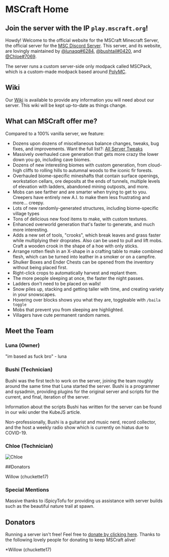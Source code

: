 # MSCraft Home

## Join the server with the IP `play.mscraft.org`!

Howdy! Welcome to the official website for the MSCraft Minecraft Server, the official server for the [MSC Discord Server](https://discord.gg/msc). This server, and its website, are lovingly maintained by [@lunaqq#6284](#luna-owner), [@bushtail#0420](#bushi-technician), and [@Chloe#7069](#chloe-technician).

The server runs a custom server-side only modpack called MSCPack, which is a custom-made modpack based around [PolyMC](https://github.com/TheEpicBlock/PolyMc).

## Wiki

Our [Wiki](https://www.mscraft.org/wiki/home) is available to provide any information you will need about our server. This wiki will be kept up-to-date as things change.

## What can MSCraft offer me?

Compared to a 100% vanilla server, we feature:
* Dozens upon dozens of miscellaneous balance changes, tweaks, bug fixes, and improvements. Want the full list?: 
[All Server Tweaks](https://www.mscraft.org/wiki/servertweaks)
* Massively overhauled cave generation that gets more crazy the lower down you go, including cave biomes.
* Dozens of new interesting biomes with custom generation, from cloud-high cliffs to rolling hills to autumnal woods to the iconic fir forests.
* Overhauled biome-specific mineshafts that contain surface openings, workstation cellars, ore deposits at the ends of tunnels, multiple levels of elevation with ladders, abandoned mining outposts, and more.
* Mobs can see farther and are smarter when trying to get to you. Creepers have entirely new A.I. to make them less frustrating and more... creepy.
* Lots of new randomly-generated structures, including biome-specific village types
* Tons of delicious new food items to make, with custom textures.
* Enhanced overworld generation that's faster to generate, and much more interesting.
* Adds a new set of tools, "crooks", which break leaves and grass faster while multiplying their droprates. Also can be used to pull and lift mobs. Craft a wooden crook in the shape of a hoe with only sticks.
* Arrange rotten flesh in an X-shape in a crafting table to make combined flesh, which can be turned into leather in a smoker or on a campfire.
* Shulker Boxes and Ender Chests can be opened from the inventory without being placed first.
* Right-click crops to automatically harvest and replant them.
* The more people sleeping at once, the faster the night passes.
* Ladders don't need to be placed on walls!
* Snow piles up, stacking and getting taller with time, and creating variety in your snowscapes.
* Hovering over blocks shows you what they are, toggleable with `/baila toggle`
* Mobs that prevent you from sleeping are highlighted.
* Villagers have cute permanent random names.

## Meet the Team

### Luna (Owner)

"im based as fuck bro" - luna

### Bushi (Technician)

Bushi was the first tech to work on the server, joining the team roughly around the same time that Luna started the server. Bushi is a programmer and sysadmin, providing plugins for the original server and scripts for the current, and final, iteration of the server.

Information about the scripts Bushi has written for the server can be found in our wiki under the KubeJS article.

Non-professionally, Bushi is a guitarist and music nerd, record collector, and the host a weekly radio show which is currently on hiatus due to COVID-19.

### Chloe (Technician)

![Chloe](https://raw.githubusercontent.com/MSCraftWiki/mscraft.org/main/assets/img/chloe.png)

##Donators

Willow (chuckette17)

### Special Mentions

Massive thanks to iSpicyTofu for providing us assistance with server builds such as the beautiful nature trail at spawn.

## Donators

Running a server isn't free! Feel free to [donate by clicking here](https://www.paypal.me/JakkAnkov). Thanks to the following lovely people for donating to keep MSCraft alive!

*Willow (chuckette17)